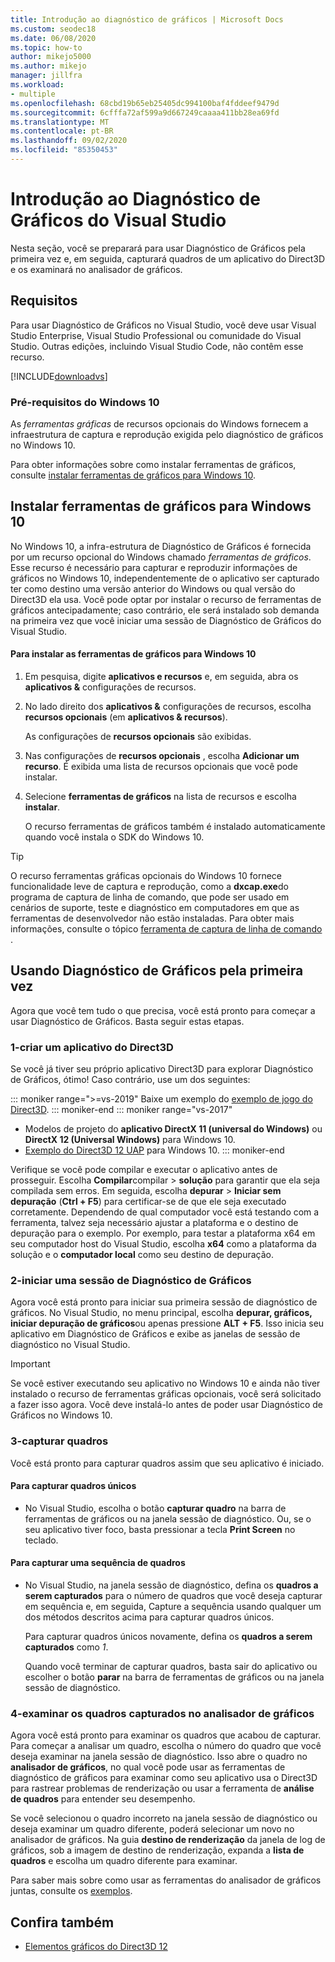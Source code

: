 ```yaml
---
title: Introdução ao diagnóstico de gráficos | Microsoft Docs
ms.custom: seodec18
ms.date: 06/08/2020
ms.topic: how-to
author: mikejo5000
ms.author: mikejo
manager: jillfra
ms.workload:
- multiple
ms.openlocfilehash: 68cbd19b65eb25405dc994100baf4fddeef9479d
ms.sourcegitcommit: 6cfffa72af599a9d667249caaaa411bb28ea69fd
ms.translationtype: MT
ms.contentlocale: pt-BR
ms.lasthandoff: 09/02/2020
ms.locfileid: "85350453"
---
```

# <a name="getting-started-with-visual-studio-graphics-diagnostics"></a>Introdução ao Diagnóstico de Gráficos do Visual Studio
Nesta seção, você se preparará para usar Diagnóstico de Gráficos pela primeira vez e, em seguida, capturará quadros de um aplicativo do Direct3D e os examinará no analisador de gráficos.

## <a name="requirements"></a>Requisitos
 Para usar Diagnóstico de Gráficos no Visual Studio, você deve usar Visual Studio Enterprise, Visual Studio Professional ou comunidade do Visual Studio.  Outras edições, incluindo Visual Studio Code, não contêm esse recurso.

 [!INCLUDE[downloadvs](../includes/downloadvs_md.md)]

### <a name="windows-10-prerequisites"></a>Pré-requisitos do Windows 10
 As *ferramentas gráficas* de recursos opcionais do Windows fornecem a infraestrutura de captura e reprodução exigida pelo diagnóstico de gráficos no Windows 10.

 Para obter informações sobre como instalar ferramentas de gráficos, consulte [instalar ferramentas de gráficos para Windows 10](#InstallGraphicsTools).

## <a name="install-graphics-tools-for-windows-10"></a><a name="InstallGraphicsTools"></a> Instalar ferramentas de gráficos para Windows 10
 No Windows 10, a infra-estrutura de Diagnóstico de Gráficos é fornecida por um recurso opcional do Windows chamado *ferramentas de gráficos*. Esse recurso é necessário para capturar e reproduzir informações de gráficos no Windows 10, independentemente de o aplicativo ser capturado ter como destino uma versão anterior do Windows ou qual versão do Direct3D ela usa. Você pode optar por instalar o recurso de ferramentas de gráficos antecipadamente; caso contrário, ele será instalado sob demanda na primeira vez que você iniciar uma sessão de Diagnóstico de Gráficos do Visual Studio.

#### <a name="to-install-graphics-tools-for-windows-10"></a>Para instalar as ferramentas de gráficos para Windows 10

1. Em pesquisa, digite **aplicativos e recursos** e, em seguida, abra os **aplicativos &** configurações de recursos.

2. No lado direito dos **aplicativos &** configurações de recursos, escolha **recursos opcionais** (em **aplicativos & recursos**).

   As configurações de **recursos opcionais** são exibidas.

3. Nas configurações de **recursos opcionais** , escolha **Adicionar um recurso**. É exibida uma lista de recursos opcionais que você pode instalar.

4. Selecione **ferramentas de gráficos** na lista de recursos e escolha **instalar**.

   O recurso ferramentas de gráficos também é instalado automaticamente quando você instala o SDK do Windows 10.

> [!TIP]
> O recurso ferramentas gráficas opcionais do Windows 10 fornece funcionalidade leve de captura e reprodução, como a **dxcap.exe**do programa de captura de linha de comando, que pode ser usado em cenários de suporte, teste e diagnóstico em computadores em que as ferramentas de desenvolvedor não estão instaladas. Para obter mais informações, consulte o tópico [ferramenta de captura de linha de comando](command-line-capture-tool.md) .

## <a name="using-graphics-diagnostics-for-the-first-time"></a>Usando Diagnóstico de Gráficos pela primeira vez
 Agora que você tem tudo o que precisa, você está pronto para começar a usar Diagnóstico de Gráficos. Basta seguir estas etapas.

### <a name="1---create-a-direct3d-app"></a>1-criar um aplicativo do Direct3D

Se você já tiver seu próprio aplicativo Direct3D para explorar Diagnóstico de Gráficos, ótimo! Caso contrário, use um dos seguintes:

::: moniker range=">=vs-2019"
Baixe um exemplo do [exemplo de jogo do Direct3D](https://docs.microsoft.com/samples/microsoft/windows-universal-samples/simple3dgamedx/).
::: moniker-end
::: moniker range="vs-2017"
- Modelos de projeto do **aplicativo DirectX 11 (universal do Windows)** ou **DirectX 12 (Universal Windows)** para Windows 10.
- [Exemplo do Direct3D 12 UAP](https://code.msdn.microsoft.com/Direct3D-12-UAP-Sample-ecb1779f) para Windows 10.
::: moniker-end

Verifique se você pode compilar e executar o aplicativo antes de prosseguir. Escolha **Compilar**compilar  >  **solução** para garantir que ela seja compilada sem erros. Em seguida, escolha **depurar**  >  **Iniciar sem depuração** (**Ctrl + F5**) para certificar-se de que ele seja executado corretamente. Dependendo de qual computador você está testando com a ferramenta, talvez seja necessário ajustar a plataforma e o destino de depuração para o exemplo. Por exemplo, para testar a plataforma x64 em seu computador host do Visual Studio, escolha **x64** como a plataforma da solução e o **computador local** como seu destino de depuração. 

### <a name="2---start-a-graphics-diagnostics-session"></a>2-iniciar uma sessão de Diagnóstico de Gráficos
 Agora você está pronto para iniciar sua primeira sessão de diagnóstico de gráficos. No Visual Studio, no menu principal, escolha **depurar, gráficos, iniciar depuração de gráficos**ou apenas pressione **ALT + F5**. Isso inicia seu aplicativo em Diagnóstico de Gráficos e exibe as janelas de sessão de diagnóstico no Visual Studio.

> [!IMPORTANT]
> Se você estiver executando seu aplicativo no Windows 10 e ainda não tiver instalado o recurso de ferramentas gráficas opcionais, você será solicitado a fazer isso agora. Você deve instalá-lo antes de poder usar Diagnóstico de Gráficos no Windows 10.

### <a name="3---capture-frames"></a>3-capturar quadros
 Você está pronto para capturar quadros assim que seu aplicativo é iniciado.

#### <a name="to-capture-single-frames"></a>Para capturar quadros únicos

- No Visual Studio, escolha o botão **capturar quadro** na barra de ferramentas de gráficos ou na janela sessão de diagnóstico. Ou, se o seu aplicativo tiver foco, basta pressionar a tecla **Print Screen** no teclado.

#### <a name="to-capture-a-sequence-of-frames"></a>Para capturar uma sequência de quadros

- No Visual Studio, na janela sessão de diagnóstico, defina os **quadros a serem capturados** para o número de quadros que você deseja capturar em sequência e, em seguida, Capture a sequência usando qualquer um dos métodos descritos acima para capturar quadros únicos.

   Para capturar quadros únicos novamente, defina os **quadros a serem capturados** como *1*.

  Quando você terminar de capturar quadros, basta sair do aplicativo ou escolher o botão **parar** na barra de ferramentas de gráficos ou na janela sessão de diagnóstico.

### <a name="4---examine-captured-frames-in-the-graphics-analyzer"></a>4-examinar os quadros capturados no analisador de gráficos
 Agora você está pronto para examinar os quadros que acabou de capturar. Para começar a analisar um quadro, escolha o número do quadro que você deseja examinar na janela sessão de diagnóstico. Isso abre o quadro no **analisador de gráficos**, no qual você pode usar as ferramentas de diagnóstico de gráficos para examinar como seu aplicativo usa o Direct3D para rastrear problemas de renderização ou usar a ferramenta de **análise de quadros** para entender seu desempenho.

 Se você selecionou o quadro incorreto na janela sessão de diagnóstico ou deseja examinar um quadro diferente, poderá selecionar um novo no analisador de gráficos. Na guia **destino de renderização** da janela de log de gráficos, sob a imagem de destino de renderização, expanda a **lista de quadros** e escolha um quadro diferente para examinar.

 Para saber mais sobre como usar as ferramentas do analisador de gráficos juntas, consulte os [exemplos](graphics-diagnostics-examples.md).

## <a name="see-also"></a>Confira também
- [Elementos gráficos do Direct3D 12](/windows/desktop/direct3d12/direct3d-12-graphics)